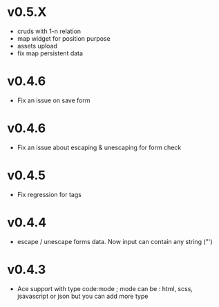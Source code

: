 # v0.5.X

- cruds with 1-n relation
- map widget for position purpose
- assets upload
- fix map persistent data

# v0.4.6

- Fix an issue on save form

# v0.4.6

- Fix an issue about escaping & unescaping for form check

# v0.4.5

- Fix regression for tags

# v0.4.4

- escape / unescape forms data. Now input can contain any string ("')

# v0.4.3

- Ace support with type code:mode ; mode can be : html, scss, jsavascript or json but you can add more type